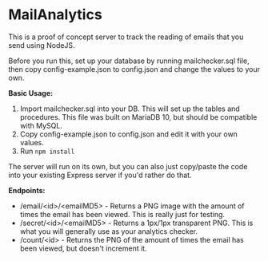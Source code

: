 # MailAnalytics
This is a proof of concept server to track the reading of emails that you send using NodeJS.


Before you run this, set up your database by running mailchecker.sql file, then copy config-example.json to config.json and change the values to your own.


**Basic Usage:**
1. Import mailchecker.sql into your DB. This will set up the tables and procedures. This file was built on MariaDB 10, but should be compatible with MySQL.
2. Copy config-example.json to config.json and edit it with your own values.
3. Run `npm install`

The server will run on its own, but you can also just copy/paste the code into your existing Express server if you'd rather do that.

**Endpoints:**
* /email/\<id>/\<emailMD5> - Returns a PNG image with the amount of times the email has been viewed. This is really just for testing.
* /secret/\<id>/\<emailMD5> - Returns a 1px/1px transparent PNG. This is what you will generally use as your analytics checker.
* /count/\<id> - Returns the PNG of the amount of times the email has been viewed, but doesn't increment it.
